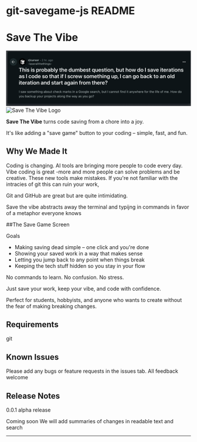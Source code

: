 # git-savegame-js README

# Save The Vibe

![Save The Vibe UI](img/problem.png)
<img src="![images/logo.png](https://github.com/appcessorize/save-the-vibe/blob/main/img/problem.png?raw=true)" alt="Save The Vibe Logo" width="300" />

**Save The Vibe** turns code saving from a chore into a joy.

It's like adding a "save game" button to your coding – simple, fast, and fun.

## Why We Made It

Coding is changing. AI tools are bringing more people to code every day. Vibe coding is great -more and more people can solve problems and be creative. These new tools make mistakes. If you're not familiar with the intracies of git this can ruin your work,

Git and GitHub are great but are quite intimidating.

Save the vibe abstracts away the terminal and typijng in commands in favor of a metaphor everyone knows

##The Save Game Screen

Goals

- Making saving dead simple – one click and you're done
- Showing your saved work in a way that makes sense
- Letting you jump back to any point when things break
- Keeping the tech stuff hidden so you stay in your flow

No commands to learn. No confusion. No stress.

Just save your work, keep your vibe, and code with confidence.

Perfect for students, hobbyists, and anyone who wants to create without the fear of making breaking changes.

## Requirements

git

## Known Issues

Please add any bugs or feature requests in the issues tab. All feedback welcome

## Release Notes

0.0.1 alpha release

Coming soon
We will add summaries of changes in readable text and search

---
